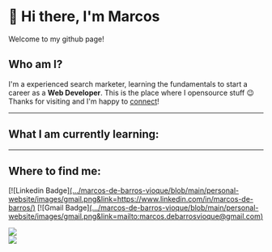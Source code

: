 # 👋 Hi there, I'm Marcos

Welcome to my github page!

## Who am I?

I'm a experienced search marketer, learning the fundamentals to start a career as a <b>Web Developer</b>. This is the place where I opensource stuff 😉 Thanks for visiting and I'm happy to [connect](https://www.linkedin.com/in/marcos-de-barros)!

---

## What I am currently learning:

---

## Where to find me:

[![Linkedin Badge][(.../marcos-de-barros-vioque/blob/main/personal-website/images/gmail.png&link=https://www.linkedin.com/in/marcos-de-barros/)](https://www.linkedin.com/in/marcos-de-barros/)
[![Gmail Badge][(.../marcos-de-barros-vioque/blob/main/personal-website/images/gmail.png&link=mailto:marcos.debarrosvioque@gmail.com)](mailto:marcos.debarrosvioque@gmail.com)

<a href="[https://www.linkedin.com/in/marcos-de-barros/)"><img src="/marcos-de-barros-vioque/blob/main/personal-website/images/gmail.png/" /></a><br>
  <a href="mailto:marcos.debarrosvioque@gmail.com"><img src="/marcos-de-barros-vioque/blob/main/personal-website/images/gmail.png/" /></a>
</p>
